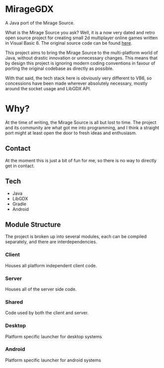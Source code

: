 # MirageGDX
A Java port of the Mirage Source.

What is the Mirage Source you ask? Well, it is a now very dated and retro open source project for creating small 2d 
multiplayer online games written in Visual Basic 6. The original source code can be found [here](https://github.com/carlislefox/mirage-source-v3.0.3).

This project aims to bring the Mirage Source to the multi-platform world of Java, without drastic innovation or 
unnecessary changes. This means that by design this project is ignoring modern coding conventions in favour of porting 
the original codebase as directly as possible.

With that said, the tech stack here is obviously very different to VB6, so concessions have been made wherever 
absolutely necessary, mostly around the socket usage and LibGDX API.

# Why?
At the time of writing, the Mirage Source is all but lost to time. The project and its community are what got me into 
programming, and I think a straight port might at least open the door to fresh ideas and enthusiasm.

## Contact
At the moment this is just a bit of fun for me, so there is no way to directly get in contact.

## Tech

* Java
* LibGDX
* Gradle
* Android

## Module Structure
The project is broken up into several modules, each can be compiled separately, and there are interdependencies.

### Client
Houses all platform independent client code.

### Server
Houses all of the server side code.

### Shared
Code used by both the client and server.

### Desktop 
Platform specific launcher for desktop systems

### Android
Platform specific launcher for android systems